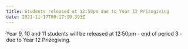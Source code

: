 ```yaml
---
title: Students released at 12:50pm due to Year 12 Prizegiving
date: 2021-11-17T00:17:10.393Z
---
```

Year 9, 10 and 11 students will be released at 12:50pm - end of period 3 - due to Year 12 Prizegiving.